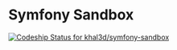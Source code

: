 Symfony Sandbox
========================
[ ![Codeship Status for khal3d/symfony-sandbox](https://www.codeship.io/projects/ecc6f6a0-2324-0132-8503-364bcc8fbc9d/status)](https://www.codeship.io/projects/36646)
